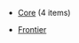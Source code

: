 - [Core](/docs/Core/README.md) <span class="item-count">(4 items)</span>

- [Frontier](/docs/Frontier/README.md) 

